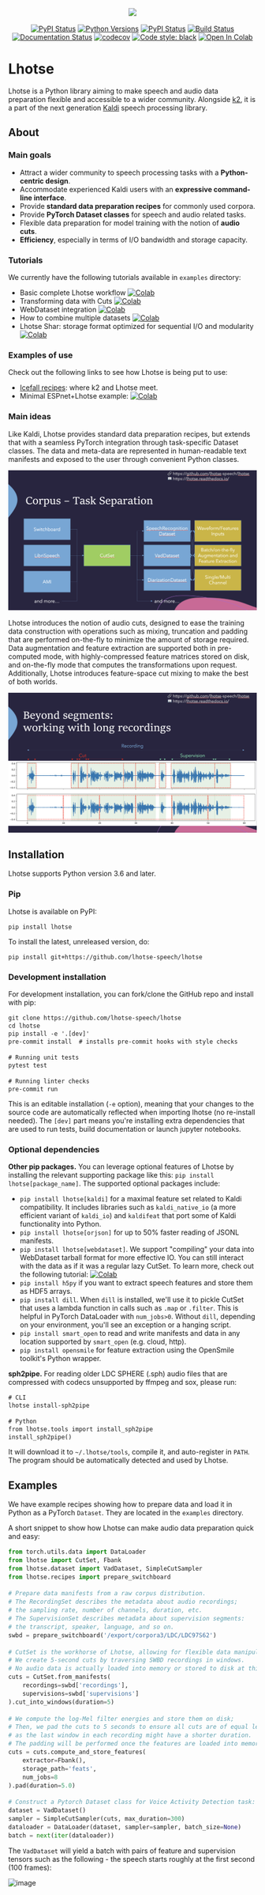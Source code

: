 <div align="center">
<img src="https://raw.githubusercontent.com/lhotse-speech/lhotse/master/docs/logo.png" width=376>

[![PyPI Status](https://badge.fury.io/py/lhotse.svg)](https://badge.fury.io/py/lhotse)
[![Python Versions](https://img.shields.io/pypi/pyversions/lhotse.svg)](https://pypi.org/project/lhotse/)
[![PyPI Status](https://pepy.tech/badge/lhotse)](https://pepy.tech/project/lhotse)
[![Build Status](https://img.shields.io/endpoint.svg?url=https%3A%2F%2Factions-badge.atrox.dev%2Fpzelasko%2Flhotse%2Fbadge%3Fref%3Dmaster&style=flat)](https://actions-badge.atrox.dev/pzelasko/lhotse/goto?ref=master)
[![Documentation Status](https://readthedocs.org/projects/lhotse/badge/?version=latest)](https://lhotse.readthedocs.io/en/latest/?badge=latest)
[![codecov](https://codecov.io/gh/lhotse-speech/lhotse/branch/master/graph/badge.svg)](https://codecov.io/gh/lhotse-speech/lhotse)
[![Code style: black](https://img.shields.io/badge/code%20style-black-000000.svg)](https://github.com/psf/black)
[![Open In Colab](https://colab.research.google.com/assets/colab-badge.svg)](https://colab.research.google.com/github/lhotse-speech/lhotse-speech.github.io/blob/master/notebooks/lhotse-introduction.ipynb)

</div>

# Lhotse

Lhotse is a Python library aiming to make speech and audio data preparation flexible and accessible to a wider community. Alongside [k2](https://github.com/k2-fsa/k2), it is a part of the next generation [Kaldi](https://github.com/kaldi-asr/kaldi) speech processing library.

## About

### Main goals

- Attract a wider community to speech processing tasks with a **Python-centric design**.
- Accommodate experienced Kaldi users with an **expressive command-line interface**.
- Provide **standard data preparation recipes** for commonly used corpora.
- Provide **PyTorch Dataset classes** for speech and audio related tasks.
- Flexible data preparation for model training with the notion of **audio cuts**.
- **Efficiency**, especially in terms of I/O bandwidth and storage capacity.

### Tutorials

We currently have the following tutorials available in `examples` directory:
- Basic complete Lhotse workflow [![Colab](https://colab.research.google.com/assets/colab-badge.svg)](https://colab.research.google.com/github/lhotse-speech/lhotse/blob/master/examples/00-basic-workflow.ipynb)
- Transforming data with Cuts [![Colab](https://colab.research.google.com/assets/colab-badge.svg)](https://colab.research.google.com/github/lhotse-speech/lhotse/blob/master/examples/01-cut-python-api.ipynb)
- WebDataset integration [![Colab](https://colab.research.google.com/assets/colab-badge.svg)](https://colab.research.google.com/github/lhotse-speech/lhotse/blob/master/examples/02-webdataset-integration.ipynb)
- How to combine multiple datasets [![Colab](https://colab.research.google.com/assets/colab-badge.svg)](https://colab.research.google.com/github/lhotse-speech/lhotse/blob/master/examples/03-combining-datasets.ipynb)
- Lhotse Shar: storage format optimized for sequential I/O and modularity [![Colab](https://colab.research.google.com/assets/colab-badge.svg)](https://colab.research.google.com/github/lhotse-speech/lhotse/blob/master/examples/04-lhotse-shar.ipynb)

### Examples of use

Check out the following links to see how Lhotse is being put to use:
- [Icefall recipes](https://github.com/k2-fsa/icefall): where k2 and Lhotse meet.
- Minimal ESPnet+Lhotse example: [![Colab](https://colab.research.google.com/assets/colab-badge.svg)](https://colab.research.google.com/drive/1HKSYPsWx_HoCdrnLpaPdYj5zwlPsM3NH)

### Main ideas

Like Kaldi, Lhotse provides standard data preparation recipes, but extends that with a seamless PyTorch integration
through task-specific Dataset classes. The data and meta-data are represented in human-readable text manifests and
exposed to the user through convenient Python classes.

![image](https://raw.githubusercontent.com/lhotse-speech/lhotse/master/docs/lhotse-concept-graph.png)

Lhotse introduces the notion of audio cuts, designed to ease the training data construction with operations such as
mixing, truncation and padding that are performed on-the-fly to minimize the amount of storage required. Data
augmentation and feature extraction are supported both in pre-computed mode, with highly-compressed feature matrices
stored on disk, and on-the-fly mode that computes the transformations upon request. Additionally, Lhotse introduces
feature-space cut mixing to make the best of both worlds.

![image](https://raw.githubusercontent.com/lhotse-speech/lhotse/master/docs/lhotse-cut-illustration.png)

## Installation

Lhotse supports Python version 3.6 and later.

### Pip

Lhotse is available on PyPI:

    pip install lhotse

To install the latest, unreleased version, do:

    pip install git+https://github.com/lhotse-speech/lhotse

### Development installation

For development installation, you can fork/clone the GitHub repo and install with pip:

    git clone https://github.com/lhotse-speech/lhotse
    cd lhotse
    pip install -e '.[dev]'
    pre-commit install  # installs pre-commit hooks with style checks

    # Running unit tests
    pytest test

    # Running linter checks
    pre-commit run

This is an editable installation (`-e` option), meaning that your changes to the source code are automatically
reflected when importing lhotse (no re-install needed). The `[dev]` part means you're installing extra dependencies
that are used to run tests, build documentation or launch jupyter notebooks.

### Optional dependencies

**Other pip packages.** You can leverage optional features of Lhotse by installing the relevant supporting package like this: `pip install lhotse[package_name]`. The supported optional packages include:
- `pip install lhotse[kaldi]` for a maximal feature set related to Kaldi compatibility. It includes libraries such as `kaldi_native_io` (a more efficient variant of `kaldi_io`) and `kaldifeat` that port some of Kaldi functionality into Python.
- `pip install lhotse[orjson]` for up to 50% faster reading of JSONL manifests.
- `pip install lhotse[webdataset]`. We support "compiling" your data into WebDataset tarball format for more effective IO. You can still interact with the data as if it was a regular lazy CutSet. To learn more, check out the following tutorial: [![Colab](https://colab.research.google.com/assets/colab-badge.svg)](https://colab.research.google.com/github/lhotse-speech/lhotse/blob/master/examples/02-webdataset-integration.ipynb)
- `pip install h5py` if you want to extract speech features and store them as HDF5 arrays.
- `pip install dill`. When `dill` is installed, we'll use it to pickle CutSet that uses a lambda function in calls such as `.map` or `.filter`. This is helpful in PyTorch DataLoader with `num_jobs>0`. Without `dill`, depending on your environment, you'll see an exception or a hanging script.
- `pip install smart_open` to read and write manifests and data in any location supported by `smart_open` (e.g. cloud, http).
- `pip install opensmile` for feature extraction using the OpenSmile toolkit's Python wrapper.

**sph2pipe.** For reading older LDC SPHERE (.sph) audio files that are compressed with codecs unsupported by ffmpeg and sox, please run:

    # CLI
    lhotse install-sph2pipe

    # Python
    from lhotse.tools import install_sph2pipe
    install_sph2pipe()

It will download it to `~/.lhotse/tools`, compile it, and auto-register in `PATH`. The program should be automatically detected and used by Lhotse.

## Examples

We have example recipes showing how to prepare data and load it in Python as a PyTorch `Dataset`.
They are located in the `examples` directory.

A short snippet to show how Lhotse can make audio data preparation quick and easy:

```python
from torch.utils.data import DataLoader
from lhotse import CutSet, Fbank
from lhotse.dataset import VadDataset, SimpleCutSampler
from lhotse.recipes import prepare_switchboard

# Prepare data manifests from a raw corpus distribution.
# The RecordingSet describes the metadata about audio recordings;
# the sampling rate, number of channels, duration, etc.
# The SupervisionSet describes metadata about supervision segments:
# the transcript, speaker, language, and so on.
swbd = prepare_switchboard('/export/corpora3/LDC/LDC97S62')

# CutSet is the workhorse of Lhotse, allowing for flexible data manipulation.
# We create 5-second cuts by traversing SWBD recordings in windows.
# No audio data is actually loaded into memory or stored to disk at this point.
cuts = CutSet.from_manifests(
    recordings=swbd['recordings'],
    supervisions=swbd['supervisions']
).cut_into_windows(duration=5)

# We compute the log-Mel filter energies and store them on disk;
# Then, we pad the cuts to 5 seconds to ensure all cuts are of equal length,
# as the last window in each recording might have a shorter duration.
# The padding will be performed once the features are loaded into memory.
cuts = cuts.compute_and_store_features(
    extractor=Fbank(),
    storage_path='feats',
    num_jobs=8
).pad(duration=5.0)

# Construct a Pytorch Dataset class for Voice Activity Detection task:
dataset = VadDataset()
sampler = SimpleCutSampler(cuts, max_duration=300)
dataloader = DataLoader(dataset, sampler=sampler, batch_size=None)
batch = next(iter(dataloader))
```

The `VadDataset` will yield a batch with pairs of feature and supervision tensors such as the following - the speech
starts roughly at the first second (100 frames):

![image](https://raw.githubusercontent.com/lhotse-speech/lhotse/master/docs/vad_sample.png)
